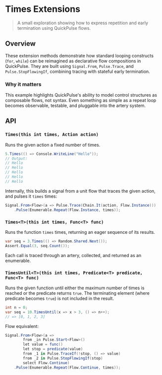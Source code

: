 # Times Extensions

> A small exploration showing how to express repetition and early termination using QuickPulse flows.

## Overview

These extension methods demonstrate how standard looping constructs (`for`, `while`) can be reimagined as declarative flow compositions in QuickPulse.
They are built using `Signal.From`, `Pulse.Trace`, and `Pulse.StopFlowingIf`, combining tracing with stateful early termination.

### Why it matters

This example highlights QuickPulse's ability to model control structures as composable flows, not syntax. Even something as simple as a repeat loop becomes observable, testable, and pluggable into the artery system.

## API

### `Times(this int times, Action action)`

Runs the given action a fixed number of times.

```csharp
5.Times(() => Console.WriteLine("Hello"));
// Output:
// Hello
// Hello
// Hello
// Hello
// Hello
```

Internally, this builds a signal from a unit flow that traces the given action, and pulses it `times` times:

```csharp
Signal.From<Flow>(a => Pulse.Trace(Chain.It(action, Flow.Instance)))
    .Pulse(Enumerable.Repeat(Flow.Instance, times));
```

### `Times<T>(this int times, Func<T> func)`

Runs the function `times` times, returning an eager sequence of its results.

```csharp
var seq = 3.Times(() => Random.Shared.Next());
Assert.Equal(3, seq.Count());
```

Each call is traced through an artery, collected, and returned as an enumerable.

### `TimesUntil<T>(this int times, Predicate<T> predicate, Func<T> func)`

Runs the given function until either the maximum number of times is reached or the predicate returns `true`.
The terminating element (where predicate becomes `true`) is not included in the result.

```csharp
int n = 0;
var seq = 10.TimesUntil(x => x > 3, () => n++);
// => [0, 1, 2, 3]
```

Flow equivalent:

```csharp
Signal.From<Flow>(a =>
        from _in Pulse.Start<Flow>()
        let value = func()
        let stop = predicate(value)
        from _1 in Pulse.TraceIf(!stop, () => value)
        from _2 in Pulse.StopFlowingIf(stop)
        select Flow.Continue)
    .Pulse(Enumerable.Repeat(Flow.Continue, times));
```


